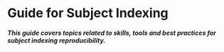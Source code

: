 # Guide for Subject Indexing

***This guide covers topics related to skills, tools and best practices for subject indexing reproducibility.***